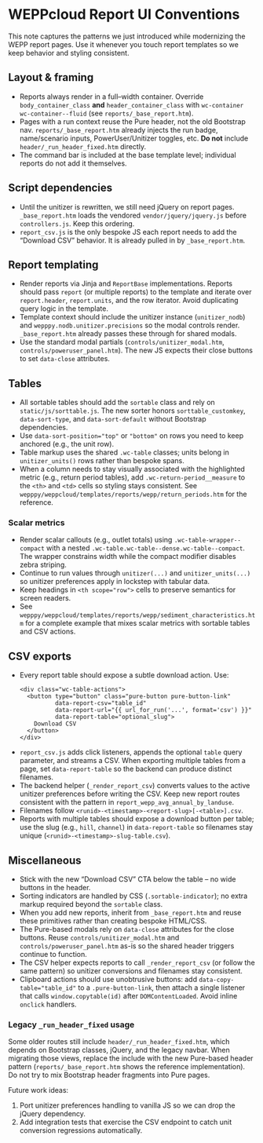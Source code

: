 # WEPPcloud Report UI Conventions

This note captures the patterns we just introduced while modernizing the WEPP report pages. Use it whenever you touch report templates so we keep behavior and styling consistent.

## Layout & framing
- Reports always render in a full–width container. Override `body_container_class` **and** `header_container_class` with `wc-container wc-container--fluid` (see `reports/_base_report.htm`).
- Pages with a run context reuse the Pure header, not the old Bootstrap nav. `reports/_base_report.htm` already injects the run badge, name/scenario inputs, PowerUser/Unitizer toggles, etc. **Do not** include `header/_run_header_fixed.htm` directly.
- The command bar is included at the base template level; individual reports do not add it themselves.

## Script dependencies
- Until the unitizer is rewritten, we still need jQuery on report pages. `_base_report.htm` loads the vendored `vendor/jquery/jquery.js` before `controllers.js`. Keep this ordering.
- `report_csv.js` is the only bespoke JS each report needs to add the “Download CSV” behavior. It is already pulled in by `_base_report.htm`.

## Report templating
- Render reports via Jinja and `ReportBase` implementations. Reports should pass `report` (or multiple reports) to the template and iterate over `report.header`, `report.units`, and the row iterator. Avoid duplicating query logic in the template.
- Template context should include the unitizer instance (`unitizer_nodb`) and `wepppy.nodb.unitizer.precisions` so the modal controls render. `_base_report.htm` already passes these through for shared modals.
- Use the standard modal partials (`controls/unitizer_modal.htm`, `controls/poweruser_panel.htm`). The new JS expects their close buttons to set `data-close` attributes.

## Tables
- All sortable tables should add the `sortable` class and rely on `static/js/sorttable.js`. The new sorter honors `sorttable_customkey`, `data-sort-type`, and `data-sort-default` without Bootstrap dependencies.
- Use `data-sort-position="top"` or `"bottom"` on rows you need to keep anchored (e.g., the unit row).
- Table markup uses the shared `.wc-table` classes; units belong in `unitizer_units()` rows rather than bespoke spans.
- When a column needs to stay visually associated with the highlighted metric (e.g., return period tables), add `.wc-return-period__measure` to the `<th>` and `<td>` cells so styling stays consistent. See `wepppy/weppcloud/templates/reports/wepp/return_periods.htm` for the reference.

### Scalar metrics
- Render scalar callouts (e.g., outlet totals) using `.wc-table-wrapper--compact` with a nested `.wc-table.wc-table--dense.wc-table--compact`. The wrapper constrains width while the compact modifier disables zebra striping.
- Continue to run values through `unitizer(...)` and `unitizer_units(...)` so unitizer preferences apply in lockstep with tabular data.
- Keep headings in `<th scope="row">` cells to preserve semantics for screen readers.
- See `wepppy/weppcloud/templates/reports/wepp/sediment_characteristics.htm` for a complete example that mixes scalar metrics with sortable tables and CSV actions.

## CSV exports
- Every report table should expose a subtle download action. Use:
  ```jinja
  <div class="wc-table-actions">
    <button type="button" class="pure-button pure-button-link"
            data-report-csv="table_id"
            data-report-url="{{ url_for_run('...', format='csv') }}"
            data-report-table="optional_slug">
      Download CSV
    </button>
  </div>
  ```
- `report_csv.js` adds click listeners, appends the optional `table` query parameter, and streams a CSV. When exporting multiple tables from a page, set `data-report-table` so the backend can produce distinct filenames.
- The backend helper (`_render_report_csv`) converts values to the active unitizer preferences before writing the CSV. Keep new report routes consistent with the pattern in `report_wepp_avg_annual_by_landuse`.
- Filenames follow `<runid>-<timestamp>-<report-slug>[-<table>].csv`.
- Reports with multiple tables should expose a download button per table; use the slug (e.g., `hill`, `channel`) in `data-report-table` so filenames stay unique (`<runid>-<timestamp>-slug-table.csv`).

## Miscellaneous
- Stick with the new “Download CSV” CTA below the table – no wide buttons in the header.
- Sorting indicators are handled by CSS (`.sortable-indicator`); no extra markup required beyond the `sortable` class.
- When you add new reports, inherit from `_base_report.htm` and reuse these primitives rather than creating bespoke HTML/CSS.
- The Pure-based modals rely on `data-close` attributes for the close buttons. Reuse `controls/unitizer_modal.htm` and `controls/poweruser_panel.htm` as-is so the shared header triggers continue to function.
- The CSV helper expects reports to call `_render_report_csv` (or follow the same pattern) so unitizer conversions and filenames stay consistent.
- Clipboard actions should use unobtrusive buttons: add `data-copy-table="table_id"` to a `.pure-button-link`, then attach a single listener that calls `window.copytable(id)` after `DOMContentLoaded`. Avoid inline `onclick` handlers.

### Legacy `_run_header_fixed` usage
Some older routes still include `header/_run_header_fixed.htm`, which depends on Bootstrap classes, jQuery, and the legacy navbar. When migrating those views, replace the include with the new Pure-based header pattern (`reports/_base_report.htm` shows the reference implementation). Do not try to mix Bootstrap header fragments into Pure pages.

Future work ideas:
1. Port unitizer preferences handling to vanilla JS so we can drop the jQuery dependency.
2. Add integration tests that exercise the CSV endpoint to catch unit conversion regressions automatically.
